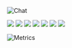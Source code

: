 </br>
</br>

![Chat](https://github.com/jungclaire/jungclaire/blob/main/chat.svg)
<p align="left">
    <img src="https://img.shields.io/badge/Java-palegoldenrod?style=flat-square&logo=Java&logoColor=red"/>
    <img src="https://img.shields.io/badge/Spring-white?style=flat-square&logo=Spring&logoColor=white&color=6DB33F"/>
    <img src="https://img.shields.io/badge/-MongoDB-white?style=flat-square&logo=MongoDB&logoColor=white&color=47A248"/>
    <img src="https://img.shields.io/badge/Docker-2496ED?style=flat-square&logo=Docker&logoColor=white"/>
    <img src="https://img.shields.io/badge/Graphql-E10098?style=flat-square&logo=Graphql&logoColor=white"/>
    <img src="https://img.shields.io/badge/Angular-DD0031?style=flat-square&logo=Angular&logoColor=white"/>
    <img src="https://img.shields.io/badge/TypeScript-3178C6?style=flat-square&logo=TypeScript&logoColor=white"/>
</p>  

![Metrics](https://github.com/jungclaire/jungclaire/blob/main/github-metrics.svg)
